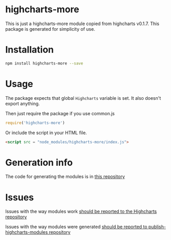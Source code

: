 # highcharts-more
This is just a highcharts-more module copied from highcharts v0.1.7.
This package is generated for simplicity of use.

# Installation
```bash
npm install highcharts-more --save
```
# Usage
The package expects that global `Highcharts` variable is set.
It also doesn't export anything.

Then just require the package if you use common.js
```javascript
require('highcharts-more')
```

Or include the script in your HTML file.
```html
<script src = "node_modules/highcharts-more/index.js">
```

# Generation info
The code for generating the modules is in [this repository](https://github.com/kirjs/publish-highcharts-modules)

# Issues

Issues with the way modules work [should be reported to the Highcharts repository](https://github.com/highslide-software/highcharts.com/issues)

Issues with the way modules were generated [should be reported to publish-highcharts-modules repository](https://github.com/kirjs/publish-highcharts-modules)


